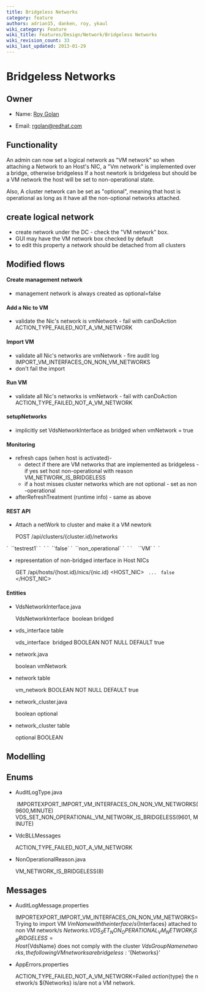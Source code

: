 ```yaml
---
title: Bridgeless Networks
category: feature
authors: adrian15, danken, roy, ykaul
wiki_category: Feature
wiki_title: Features/Design/Network/Bridgeless Networks
wiki_revision_count: 33
wiki_last_updated: 2013-01-29
---
```


# Bridgeless Networks

## Owner

*   Name: [ Roy Golan](User:MyUser)

<!-- -->

*   Email: rgolan@redhat.com

## Functionality

An admin can now set a logical network as "VM network" so when attaching a Network to an Host's NIC,
a "Vm network" is implemented over a bridge, otherwise bridgeless
If a host newtork is bridgeless but should be a VM network the host will be set to non-operational state.

Also, A cluster network can be set as "optional", meaning that host is operational as long as it have
all the non-optional networks attached.

## create logical network

*   create network under the DC - check the "VM network" box.
*   GUI may have the VM network box checked by default
*   to edit this property a network should be detached from all clusters

## Modified flows

#### Create management network

*   management network is always created as optional=false

#### Add a Nic to VM

*   validate the Nic's network is vmNetwork - fail with canDoAction ACTION_TYPE_FAILED_NOT_A_VM_NETWORK

#### Import VM

*   validate all Nic's networks are vmNetwork - fire audit log IMPORT_VM_INTERFACES_ON_NON_VM_NETWORKS
*   don't fail the import

#### Run VM

*   validate all Nic's networks is vmNetwork - fail with canDoAction ACTION_TYPE_FAILED_NOT_A_VM_NETWORK

#### setupNetworks

*   implicitly set VdsNetworkInterface as bridged when vmNetwork = true

#### Monitoring

*   refresh caps (when host is activated)-
    -   detect if there are VM networks that are implemented as bridgeless - if yes set host non-operational with reason VM_NETWORK_IS_BRIDGELESS
    -   if a host misses cluster networks which are not optional - set as non -operational
*   afterRefreshTreatment (runtime info) - same as above

#### REST API

*   Attach a netWork to cluster and make it a VM newtork

      POST /api/clusters/{cluster.id}/networks
<network id='...'>
`  `<name>`testrest1`</name>
`  `<data_center id='...'/>
`  `<stp>`false`</stp>
`  `<status><state>`non_operational`</state></status>
`  `<usages>
`    `<usage>`VM`</usage>
`  `</usage>
</network>

*   representation of non-bridged interface in Host NICs

      GET /api/hosts/{host.id}/nics/{nic.id}
<HOST_NIC>
` `<name>`...`</name>
` `<bridged>`false`</bridged>
</HOST_NIC>

#### Entities

*   VdsNetworkInterface.java

      VdsNetworkInterface
       boolean bridged

*   vds_interface table

      vds_interface
       bridged BOOLEAN NOT NULL DEFAULT true

*   network.java

      boolean vmNetwork

*   network table

      vm_network BOOLEAN NOT NULL DEFAULT true

*   network_cluster.java

      boolean optional

*   network_cluster table

      optional BOOLEAN

## Modelling

## Enums

*   AuditLogType.java

       IMPORTEXPORT_IMPORT_VM_INTERFACES_ON_NON_VM_NETWORKS(9600,MINUTE)
      VDS_SET_NON_OPERATIONAL_VM_NETWORK_IS_BRIDGELESS(9601, MINUTE)

*   VdcBLLMessages

      ACTION_TYPE_FAILED_NOT_A_VM_NETWORK

*   NonOperationalReason.java

      VM_NETWORK_IS_BRIDGELESS(8)

## Messages

*   AuditLogMessage.properties

      IMPORTEXPORT_IMPORT_VM_INTERFACES_ON_NON_VM_NETWORKS=Trying to import VM ${VmName} with the interface/s ${Interfaces} attached to non VM network/s ${Networks}.
      VDS_SET_NON_OPERATIONAL_VM_NETWORK_IS_BRIDGELESS=Host ${VdsName} does not comply with the cluster ${VdsGroupName} networks, the following VM networks are bridgeless: '${Networks}'

*   AppErrors.properties

      ACTION_TYPE_FAILED_NOT_A_VM_NETWORK=Failed ${action} ${type} the network/s ${Networks} is/are not a VM network.
